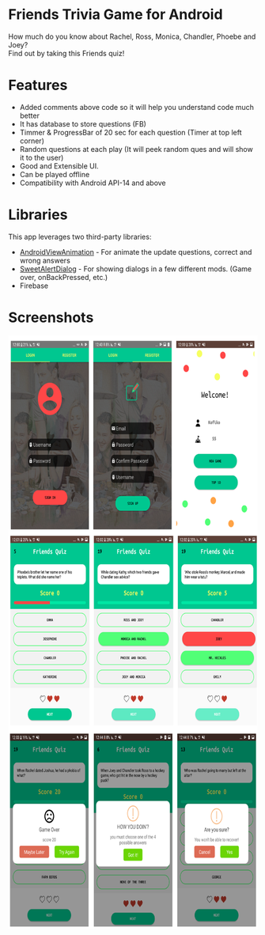 # Friends Trivia Game for Android

How much do you know about Rachel, Ross, Monica, Chandler, Phoebe and Joey?<br/> Find out by taking this Friends quiz!

# Features
- Added comments above code so it will help you understand code much better 
- It has database to store questions (FB)
- Timmer & ProgressBar of 20 sec for each question (Timer at top left corner)
- Random questions at each play (It will peek random ques and will show it to the user)
- Good and Extensible UI.
- Can be played offline 
- Compatibility with Android API-14 and above

# Libraries
This app leverages two third-party libraries:
 * [AndroidViewAnimation](https://github.com/daimajia/AndroidViewAnimations) - For animate the update questions, correct and wrong answers
  * [SweetAlertDialog](https://github.com/pedant/sweet-alert-dialog) - For showing dialogs in a few different mods. (Game over, onBackPressed, etc.) 
  * Firebase
  
# Screenshots
<img align="left" width="700" height="400" src="https://raw.githubusercontent.com/Gal26/Android-Friends-Trivia-Game/master/ReadMEImg/LoginNReg.PNG">

<img align="left" width="700" height="400" src="https://raw.githubusercontent.com/Gal26/Android-Friends-Trivia-Game/master/ReadMEImg/Question.PNG">

<img align="left" width="700" height="400" src="https://raw.githubusercontent.com/Gal26/Android-Friends-Trivia-Game/master/ReadMEImg/Dialogs.PNG">








